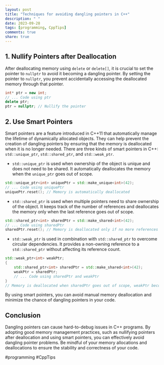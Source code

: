 ```yaml
---
layout: post
title: "Techniques for avoiding dangling pointers in C++"
description: " "
date: 2023-09-28
tags: [programming, CppTips]
comments: true
share: true
---
```


## 1. Nullify Pointers after Deallocation
After deallocating memory using `delete` or `delete[]`, it is crucial to set the pointer to `nullptr` to avoid it becoming a dangling pointer. By setting the pointer to `nullptr`, you prevent accidentally accessing the deallocated memory through that pointer.

```cpp
int* ptr = new int;
// ... Code using ptr
delete ptr;
ptr = nullptr; // Nullify the pointer
```

## 2. Use Smart Pointers
Smart pointers are a feature introduced in C++11 that automatically manage the lifetime of dynamically allocated objects. They can help prevent the creation of dangling pointers by ensuring that the memory is deallocated when it is no longer needed. There are three kinds of smart pointers in C++: `std::unique_ptr`, `std::shared_ptr`, and `std::weak_ptr`.

- `std::unique_ptr` is used when ownership of the object is unique and does not need to be shared. It automatically deallocates the memory when the `unique_ptr` goes out of scope.
```cpp
std::unique_ptr<int> uniquePtr = std::make_unique<int>(42);
// ... Code using uniquePtr
uniquePtr.reset(); // Memory is automatically deallocated
```

- `std::shared_ptr` is used when multiple pointers need to share ownership of the object. It keeps track of the number of references and deallocates the memory only when the last reference goes out of scope.
```cpp
std::shared_ptr<int> sharedPtr = std::make_shared<int>(42);
// ... Code using sharedPtr
sharedPtr.reset(); // Memory is deallocated only if no more references exist
```

- `std::weak_ptr` is used in combination with `std::shared_ptr` to overcome circular dependencies. It provides a non-owning reference to a `std::shared_ptr` without affecting its reference count.
```cpp
std::weak_ptr<int> weakPtr;
{
    std::shared_ptr<int> sharedPtr = std::make_shared<int>(42);
    weakPtr = sharedPtr;
    // ... Code using sharedPtr and weakPtr
}
// Memory is deallocated when sharedPtr goes out of scope, weakPtr becomes invalid
```

By using smart pointers, you can avoid manual memory deallocation and minimize the chance of dangling pointers in your code.

## Conclusion
Dangling pointers can cause hard-to-debug issues in C++ programs. By adopting good memory management practices, such as nullifying pointers after deallocation and using smart pointers, you can effectively avoid dangling pointer problems. Be mindful of your memory allocations and deallocations to ensure the stability and correctness of your code.

#programming #CppTips